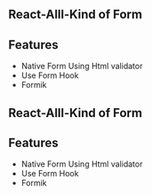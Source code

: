 ## React-Alll-Kind of Form

## Features

- Native Form Using Html validator
- Use Form Hook
- Formik

## React-Alll-Kind of Form

## Features

- Native Form Using Html validator
- Use Form Hook
- Formik
